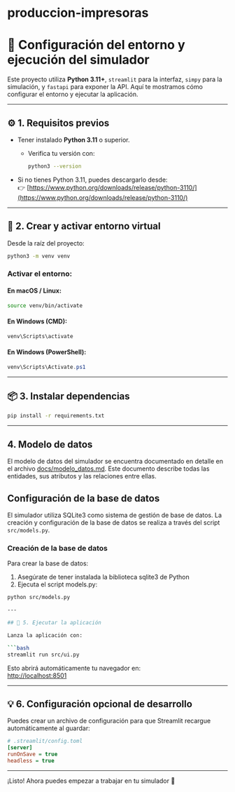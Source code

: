 # produccion-impresoras

# 🧪 Configuración del entorno y ejecución del simulador

Este proyecto utiliza **Python 3.11+**, `streamlit` para la interfaz, `simpy` para la simulación, y `fastapi` para exponer la API. Aquí te mostramos cómo configurar el entorno y ejecutar la aplicación.

---

## ⚙️ 1. Requisitos previos

- Tener instalado **Python 3.11** o superior.
  - Verifica tu versión con:
    ```bash
    python3 --version
    ```

- Si no tienes Python 3.11, puedes descargarlo desde:  
  👉 [https://www.python.org/downloads/release/python-3110/](https://www.python.org/downloads/release/python-3110/)

---

## 🧰 2. Crear y activar entorno virtual

Desde la raíz del proyecto:

```bash
python3 -m venv venv
```

### Activar el entorno:

#### En macOS / Linux:
```bash
source venv/bin/activate
```

#### En Windows (CMD):
```cmd
venv\Scripts\activate
```

#### En Windows (PowerShell):
```powershell
venv\Scripts\Activate.ps1
```

---

## 📦 3. Instalar dependencias

```bash
pip install -r requirements.txt
```

---

##    4. Modelo de datos

El modelo de datos del simulador se encuentra documentado en detalle en el archivo [docs/modelo_datos.md](docs/modelo_datos.md). Este documento describe todas las entidades, sus atributos y las relaciones entre ellas.

## Configuración de la base de datos

El simulador utiliza SQLite3 como sistema de gestión de base de datos. La creación y configuración de la base de datos se realiza a través del script `src/models.py`.

### Creación de la base de datos

Para crear la base de datos:

1. Asegúrate de tener instalada la biblioteca sqlite3 de Python
2. Ejecuta el script models.py:

```bash
python src/models.py

---

## 🚀 5. Ejecutar la aplicación

Lanza la aplicación con:

```bash
streamlit run src/ui.py
```

Esto abrirá automáticamente tu navegador en:  
[http://localhost:8501](http://localhost:8501)

---

## 💡 6. Configuración opcional de desarrollo

Puedes crear un archivo de configuración para que Streamlit recargue automáticamente al guardar:

```ini
# .streamlit/config.toml
[server]
runOnSave = true
headless = true
```

---

¡Listo! Ahora puedes empezar a trabajar en tu simulador 🚀


